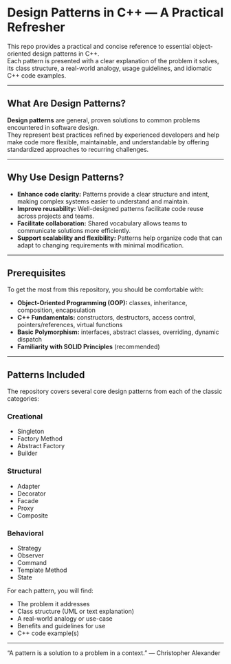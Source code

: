 # Design Patterns in C++ — A Practical Refresher

This repo provides a practical and concise reference to essential object-oriented design patterns in C++.  
Each pattern is presented with a clear explanation of the problem it solves, its class structure, a real-world analogy, usage guidelines, and idiomatic C++ code examples.

---

## What Are Design Patterns?

**Design patterns** are general, proven solutions to common problems encountered in software design.  
They represent best practices refined by experienced developers and help make code more flexible, maintainable, and understandable by offering standardized approaches to recurring challenges.

---

## Why Use Design Patterns?

- **Enhance code clarity:** Patterns provide a clear structure and intent, making complex systems easier to understand and maintain.
- **Improve reusability:** Well-designed patterns facilitate code reuse across projects and teams.
- **Facilitate collaboration:** Shared vocabulary allows teams to communicate solutions more efficiently.
- **Support scalability and flexibility:** Patterns help organize code that can adapt to changing requirements with minimal modification.

---

## Prerequisites

To get the most from this repository, you should be comfortable with:

- **Object-Oriented Programming (OOP):** classes, inheritance, composition, encapsulation
- **C++ Fundamentals:** constructors, destructors, access control, pointers/references, virtual functions
- **Basic Polymorphism:** interfaces, abstract classes, overriding, dynamic dispatch
- **Familiarity with SOLID Principles** (recommended)

---

## Patterns Included

The repository covers several core design patterns from each of the classic categories:

### Creational
- Singleton
- Factory Method
- Abstract Factory
- Builder

### Structural
- Adapter
- Decorator
- Facade
- Proxy
- Composite

### Behavioral
- Strategy
- Observer
- Command
- Template Method
- State

For each pattern, you will find:
- The problem it addresses
- Class structure (UML or text explanation)
- A real-world analogy or use-case
- Benefits and guidelines for use
- C++ code example(s)


---

 “A pattern is a solution to a problem in a context.” — Christopher Alexander



